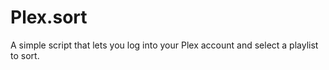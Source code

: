 # Plex.sort
A simple script that lets you log into your Plex account and select a playlist to sort.
